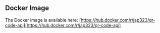 ## Docker Image

The Docker image is available here:
[https://hub.docker.com/r/jap323/qr-code-api](https://hub.docker.com/r/jap323/qr-code-api)
